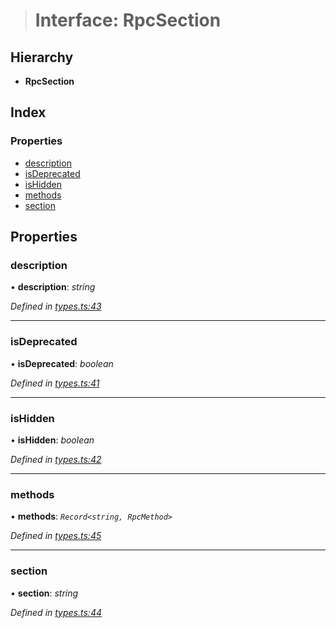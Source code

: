 > # Interface: RpcSection

## Hierarchy

* **RpcSection**

## Index

### Properties

* [description](_types_.rpcsection.md#description)
* [isDeprecated](_types_.rpcsection.md#isdeprecated)
* [isHidden](_types_.rpcsection.md#ishidden)
* [methods](_types_.rpcsection.md#methods)
* [section](_types_.rpcsection.md#section)

## Properties

###  description

• **description**: *string*

*Defined in [types.ts:43](https://github.com/polkadot-js/api/blob/657d241/packages/type-jsonrpc/src/types.ts#L43)*

___

###  isDeprecated

• **isDeprecated**: *boolean*

*Defined in [types.ts:41](https://github.com/polkadot-js/api/blob/657d241/packages/type-jsonrpc/src/types.ts#L41)*

___

###  isHidden

• **isHidden**: *boolean*

*Defined in [types.ts:42](https://github.com/polkadot-js/api/blob/657d241/packages/type-jsonrpc/src/types.ts#L42)*

___

###  methods

• **methods**: *`Record<string, RpcMethod>`*

*Defined in [types.ts:45](https://github.com/polkadot-js/api/blob/657d241/packages/type-jsonrpc/src/types.ts#L45)*

___

###  section

• **section**: *string*

*Defined in [types.ts:44](https://github.com/polkadot-js/api/blob/657d241/packages/type-jsonrpc/src/types.ts#L44)*